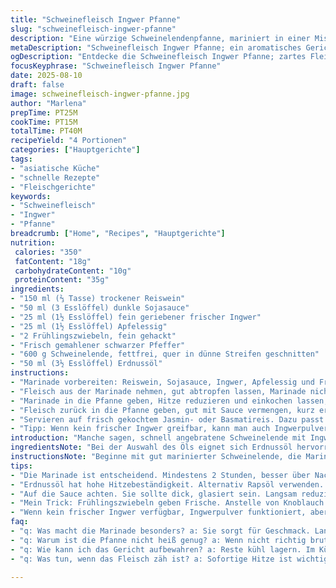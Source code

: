 ```yaml
---
title: "Schweinefleisch Ingwer Pfanne"
slug: "schweinefleisch-ingwer-pfanne"
description: "Eine würzige Schweinelendenpfanne, mariniert in einer Mischung aus Reiswein, Sojasauce und frischem Ingwer. Angebraten in Öl bis die Fleischstreifen eine goldene Kruste bekommen, dann mit einer reduzierten Sauce überzogen. Serviert wird das Ganze auf Reis mit gedünstetem Pak Choi. Variationen nutzen Apfelessig statt Reisessig, Sesamöl für mehr Aroma oder Knoblauch durch Frühlingszwiebeln ersetzen. Die Marinierzeit sorgt für Geschmackstiefe und Zartheit. Der Trick liegt im schnellen Anbraten in mehreren Portionen, sonst wird das Fleisch zu gekocht statt gebraten. Das Ergebnis: aromatisch, saftig und mit der typischen Ingwer-Schärfe."
metaDescription: "Schweinefleisch Ingwer Pfanne; ein aromatisches Gericht mit Marinade für Geschmack und Zartheit."
ogDescription: "Entdecke die Schweinefleisch Ingwer Pfanne; zartes Fleisch, würzige Sauce und knackiger Pak Choi, ideal für ein schnelles Abendessen."
focusKeyphrase: "Schweinefleisch Ingwer Pfanne"
date: 2025-08-10
draft: false
image: schweinefleisch-ingwer-pfanne.jpg
author: "Marlena"
prepTime: PT25M
cookTime: PT15M
totalTime: PT40M
recipeYield: "4 Portionen"
categories: ["Hauptgerichte"]
tags:
- "asiatische Küche"
- "schnelle Rezepte"
- "Fleischgerichte"
keywords:
- "Schweinefleisch"
- "Ingwer"
- "Pfanne"
breadcrumb: ["Home", "Recipes", "Hauptgerichte"]
nutrition: 
 calories: "350"
 fatContent: "18g"
 carbohydrateContent: "10g"
 proteinContent: "35g"
ingredients:
- "150 ml (⅔ Tasse) trockener Reiswein"
- "50 ml (3 Esslöffel) dunkle Sojasauce"
- "25 ml (1½ Esslöffel) fein geriebener frischer Ingwer"
- "25 ml (1½ Esslöffel) Apfelessig"
- "2 Frühlingszwiebeln, fein gehackt"
- "Frisch gemahlener schwarzer Pfeffer"
- "600 g Schweinelende, fettfrei, quer in dünne Streifen geschnitten"
- "50 ml (3½ Esslöffel) Erdnussöl"
instructions:
- "Marinade vorbereiten: Reiswein, Sojasauce, Ingwer, Apfelessig und Frühlingszwiebeln in einer Schüssel vermischen. Pfeffer nach Geschmack dazu. Schweinefleisch in die Marinade legen, gut vermengen. Mindestens 2 Stunden kalt stellen, länger gerne besser, damit sich die Aromen entfalten und das Fleisch zarter wird."
- "Fleisch aus der Marinade nehmen, gut abtropfen lassen, Marinade nicht wegschütten. Fleisch in 2 bis 3 Portionen portionsweise bei hoher Temperatur im Erdnussöl scharf anbraten – Finger weg vom Überfüllen der Pfanne, sonst dämpft das Fleisch nur. Es soll richtig brutzeln, hören, wenn sich erste goldbraune Ränder zeigen. Die Garzeit ist gering, meist reichen 3-4 Minuten pro Portion. Fleisch zwischendurch rausnehmen und warmstellen, zum Beispiel im ausgeschalteten Ofen."
- "Marinade in die Pfanne geben, Hitze reduzieren und einkochen lassen, bis die Sauce dicklich, glasig und sirupartig wird. Schwenken, oft umrühren, damit sie nicht anbrennt. Das dauert etwa 7-10 Minuten, je nach Pfanne und Hitzequelle."
- "Fleisch zurück in die Pfanne geben, gut mit Sauce vermengen, kurz erwärmen. Darauf achten, dass das Fleisch nicht mehr lange in der Hitze steht, sonst wird es zäh und trocken."
- "Servieren auf frisch gekochtem Jasmin- oder Basmatireis. Dazu passt gedünsteter Pak Choi oder auch Chinakohl. Das grüne Gemüse neutralisiert den intensiven Geschmack der Sauce."
- "Tipp: Wenn kein frischer Ingwer greifbar, kann man auch Ingwerpulver nehmen, etwa 1 Teelöffel; bei Knoblauch statt Frühlingszwiebeln funktioniert normaler Knoblauch, aber bitte fein hacken und etwas weniger, damit es nicht dominiert."
introduction: "Manche sagen, schnell angebratene Schweinelende mit Ingwer ist eine Kunst für sich. Ich habe einige Versuche gebraucht, bis das Fleisch zart blieb und die Ingwersauce nicht zu scharf, sondern ausgewogen war. Die Marinierzeit ist dabei kein Luxus. Das Fleisch zieht den Geschmack von Sojasauce, Reiswein und Apfelessig richtig tief ein – und auch der frische Ingwer entfaltet erst nach ein paar Stunden seinen Kick. Ein klassisches Problem: zu dicht in der Pfanne. Dann geben die Fleischstücke Wasser ab, statt zu bräunen, das Ergebnis ist mehr geschmort als sautiert. Die Lösung: Portionenweise braten in richtig heißem Öl. Auch wichtig, die Sauce langsam auf Sirup reduzieren lassen. So dickt sie ein, verbindet sich mit dem Fleisch und bleibt dabei glänzend, keine pappige Konsistenz. Etwas Frühlingszwiebel statt Knoblauch bringt eine frische Note, meine Erfahrung zeigt, wie kleinste Änderungen Einfluss auf das Gesamtbild haben. Dazu Pak Choi – der bringt Frische und Biss, kontert die würzige Sauce. Ein einfaches Gericht, doch mit Feinheiten, die sich einprägen und die man spürt, wenn man es richtig macht."
ingredientsNote: "Bei der Auswahl des Öls eignet sich Erdnussöl hervorragend wegen des neutralen Geschmacks und der hohen Hitzebeständigkeit. Rapsöl ist ein brauchbarer Ersatz. Für die Säure tut es auch Apfelessig statt Reisessig; aber nicht zu viel, sonst kippt der Geschmack in unangenehme Richtung. Beim Fleisch sollte man schlanke, fettfreie Schweinelende benutzen – das Fett gibt zwar Geschmack, macht die Pfanne aber schnell schwer und ölig. Wenn es doch etwas mehr Geschmack sein darf, ein bisschen Sesamöl (1 TL) zum Schluss in die Sauce geben, nicht zum Braten, sonst verbrennt es sofort. Die Marinade lässt sich gut vorbereiten, wer plant, legt das Fleisch über Nacht ein, wird noch besser. Für die Frische sorgt geriebener Ingwer, Pulvingingwer schmeckt zwar, ist aber nicht dasselbe, weniger lebhaft, manchmal leicht schwammig."
instructionsNote: "Beginne mit gut marinierter Schweinelende, die Marinierzeit ist entscheidend für den Geschmack und die Zartheit. Beim Anbraten unbedingt starke Hitze und kleine Portionen einhalten – merkt man am Zischen und der rauchenden Pfanne. Fleisch soll gebräunt, aber nicht durchgegart sein. Ein häufiger Fehler ist, alles auf einmal in die Pfanne zu werfen, was nur Dampf erzeugt. Die Sauce reduzierst du niedrig und langsam; sie soll dickflüssig, glänzend sein, nicht verklebt. Durch häufiges Rühren verhinderst du Ansetzen oder Anbrennen. Fleisch zum Schluss nur noch kurz in die Sauce geben, so bleibt es saftig. Als Begleiter passt Reis hervorragend, das Gemüse entweder kurz gedünstet oder im Wok mit wenig Öl angebraten – so bleibt es knackig. Mit diesen Tricks hast du mehr Kontrolle über Geschmack und Textur, zuverlässige Ergebnisse auch bei größerem Volumen."
tips:
- "Die Marinade ist entscheidend. Mindestens 2 Stunden, besser über Nacht. Aromen ziehen tief ein. Wenn es zu kurz ist, schmeckt es fad. Auf die Temperaturen achten, damit das Fleisch brutzelt, nicht dämpft. Teilweise braten. Das sorgt für schöne Röstaromen."
- "Erdnussöl hat hohe Hitzebeständigkeit. Alternativ Rapsöl verwenden. Aber kein Olivenöl. Das verbrennt zu schnell. Für mehr Aroma etwas Sesamöl hinzufügen. Gut dosieren, sonst wird's zu dominant. Einmal goldbraun, das Fleisch warmhalten. Backofen ist da perfekt."
- "Auf die Sauce achten. Sie sollte dick, glasiert sein. Langsam reduzieren, häufig umrühren damit nichts anbrennt. 7-10 Minuten sind ideal. Zu viel Hitze=angebrannt. Überprüfe die Konsistenz mit einem Löffel. Wenn sie anhaften bleibt, perfekt."
- "Mein Trick: Frühlingszwiebeln geben Frische. Anstelle von Knoblauch. Knoblauch ist gut, aber kann ersticken. Die Marinade lässt sich gut anpassen. Apfelessig geht auch. Vielleicht etwas weniger, sonst wird's zu sauer. Dazu gedünsteter Pak Choi oder Chinakohl für den Biss."
- "Wenn kein frischer Ingwer verfügbar, Ingwerpulver funktioniert, aber besser frischer Ingwer. Da ist der Biss. Ich empfehle 1 TL wenn nötig. Endlich: Portionen, damit alles bei hoher Hitze brutzeln kann. Sonst nur Dämpfen."
faq:
- "q: Was macht die Marinade besonders? a: Sie sorgt für Geschmack. Lange Zeit ist wichtig. Aromen entfalten sich besser und das Fleisch wird zart. Marinade nicht wegschütten, braucht man für die Sauce."
- "q: Warum ist die Pfanne nicht heiß genug? a: Wenn nicht richtig brutzelt, liegt’s an Überfüllung. Das Fleisch produziert Wasser, wird nicht braun. Kleinere Portionen anbraten, also nicht alles auf einmal."
- "q: Wie kann ich das Gericht aufbewahren? a: Reste kühl lagern. Im Kühlschrank ein paar Tage haltbar. Weiterverarbeiten als Füllung für Wraps. Auch einfrieren möglich, aber besser frisch genießen. Aufgetaute Konsistenz kann leiden."
- "q: Was tun, wenn das Fleisch zäh ist? a: Sofortige Hitze ist wichtig. Zuviel Zeit in der Pfanne gleich zähes Fleisch. Portionenweise arbeiten, so bleibt's saftig. Auch schnelles Anbraten hilft."

---
```

